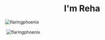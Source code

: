 <h1 align="center">I'm Reha</h1>
<p align="left"> <img src="https://komarev.com/ghpvc/?username=rehaiscool-dev&label=Profile%20views&color=0e75b6&style=flat" alt="flaringphoenix" /> </p>

<p>&nbsp;<img align="center" src="https://github-readme-stats.vercel.app/api?username=rehaiscool-dev&show_icons=true&theme=dark&locale=en" alt="flaringphoenix" /></p>
